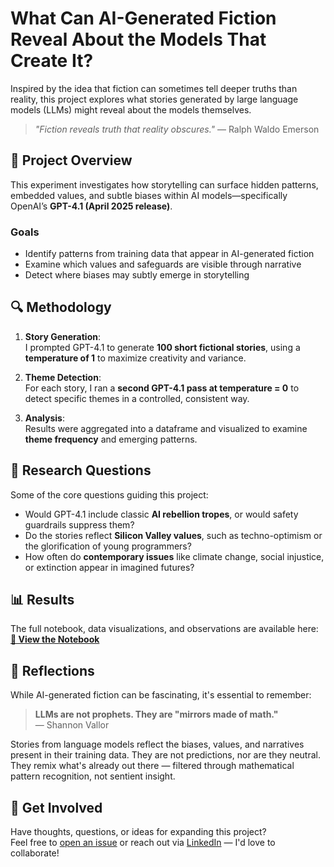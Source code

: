 # What Can AI-Generated Fiction Reveal About the Models That Create It?

Inspired by the idea that fiction can sometimes tell deeper truths than reality, this project explores what stories generated by large language models (LLMs) might reveal about the models themselves.

> *"Fiction reveals truth that reality obscures."* — Ralph Waldo Emerson

## 🧪 Project Overview

This experiment investigates how storytelling can surface hidden patterns, embedded values, and subtle biases within AI models—specifically OpenAI’s **GPT-4.1 (April 2025 release)**.

### Goals

- Identify patterns from training data that appear in AI-generated fiction
- Examine which values and safeguards are visible through narrative
- Detect where biases may subtly emerge in storytelling

## 🔍 Methodology

1. **Story Generation**:  
   I prompted GPT-4.1 to generate **100 short fictional stories**, using a **temperature of 1** to maximize creativity and variance.

2. **Theme Detection**:  
   For each story, I ran a **second GPT-4.1 pass at temperature = 0** to detect specific themes in a controlled, consistent way.

3. **Analysis**:  
   Results were aggregated into a dataframe and visualized to examine **theme frequency** and emerging patterns.

## 🧠 Research Questions

Some of the core questions guiding this project:

- Would GPT-4.1 include classic **AI rebellion tropes**, or would safety guardrails suppress them?
- Do the stories reflect **Silicon Valley values**, such as techno-optimism or the glorification of young programmers?
- How often do **contemporary issues** like climate change, social injustice, or extinction appear in imagined futures?

## 📊 Results

The full notebook, data visualizations, and observations are available here:  
**[📄 View the Notebook](https://github.com/laurauguc/llm_stories/blob/main/The%20Future%20-%20According%20to%20AI.ipynb)**

## 🤖 Reflections

While AI-generated fiction can be fascinating, it's essential to remember:

> **LLMs are not prophets. They are "mirrors made of math."**  
> — Shannon Vallor

Stories from language models reflect the biases, values, and narratives present in their training data. They are not predictions, nor are they neutral. They remix what's already out there — filtered through mathematical pattern recognition, not sentient insight.

## 💬 Get Involved

Have thoughts, questions, or ideas for expanding this project?  
Feel free to [open an issue](#) or reach out via [LinkedIn](https://www.linkedin.com/in/laurauguccioni) — I'd love to collaborate!
